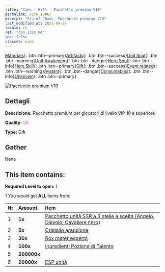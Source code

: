 ```yaml
---
title: "Item - Gift - Pacchetto premium V10"
permalink: /con_1306/
excerpt: "Era of Chaos  Pacchetto premium V10"
last_modified_at: 2021-04-27
locale: it
ref: "con_1306.md"
toc: false
classes: wide
---
```

 [Materials](/ItemsIT/){: .btn .btn--primary}[Artifacts](/ItemsIT/Artifacts/){: .btn .btn--success}[Unit Soul](/ItemsIT/UnitSoul/){: .btn .btn--warning}[Unit Awakening](/ItemsIT/UnitAwakening/){: .btn .btn--danger}[Hero Soul](/ItemsIT/HeroSoul/){: .btn .btn--info}[Hero Skill](/ItemsIT/HeroSkill/){: .btn .btn--primary}[Gift](/ItemsIT/Gift/){: .btn .btn--success}[Event related](/ItemsIT/Events/){: .btn .btn--warning}[Avatars](/ItemsIT/Avatars/){: .btn .btn--danger}[Consumables](/ItemsIT/Consumables/){: .btn .btn--info}[Unknown](/ItemsIT/Unknown/){: .btn .btn--primary}

 ![Pacchetto premium V10](/images/t/i_905010.png)

## Dettagli
 **Descrizione:** Pacchetto premium per giocatori di livello VIP 10 e superiore

 **Quality:** <span style="color: #DA70D6">OK</span>

 **Type:** Gift

## Gather

  None

## This item contains:

 **Required Level to open:** 1

 1 You would get **ALL** items  from:

  | Nr | Amount |     Item    |
  |:---|:-------|:------------|
  | 1 |  **1x** | [Pacchetto unità SSR a 3 stelle a scelta (Angelo, Diavolo, Cavaliere nero)](/ItemsIT/con_1320/) |  | 
  | 2 |  **5x** | [Cristallo arancione](/ItemsIT/con_730/) |  | 
  | 3 |  **30x** | [Box roster esperto](/ItemsIT/con_776/) |  | 
  | 4 |  **100x** | [Ingredienti Pozione di Talento](/ItemsIT/con_1120/) |  | 
  | 5 |  **200000x** | <i class="fas fa-coins"/> |  | 
  | 6 |  **20000x** | [ESP unità](/ItemsIT/con_902/) |  | 
